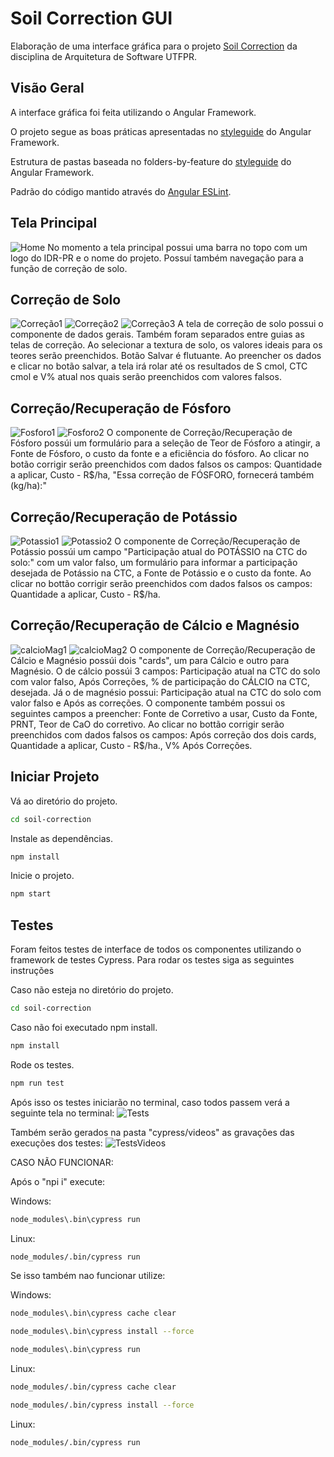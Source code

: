 # Soil Correction GUI

Elaboração de uma interface gráfica para o projeto [Soil Correction](https://github.com/gabrielcostasilva/sa-soilcorrection) da disciplina de Arquitetura de Software UTFPR.

## Visão Geral

A interface gráfica foi feita utilizando o Angular Framework.

O projeto segue as boas práticas apresentadas no [styleguide](https://angular.io/guide/styleguide) do Angular Framework.

Estrutura de pastas baseada no folders-by-feature do [styleguide](https://angular.io/guide/styleguide#folders-by-feature-structure) do Angular Framework.

Padrão do código mantido através do [Angular ESLint](https://github.com/angular-eslint/angular-eslint).

## Tela Principal

![Home](pics/home.PNG)
No momento a tela principal possui uma barra no topo com um logo do IDR-PR e o nome do projeto. Possuí também navegação para a função de correção de solo.

## Correção de Solo

![Correção1](pics/correcao.PNG)
![Correção2](pics/correcao2.PNG)
![Correção3](pics/correcao3.PNG)
A tela de correção de solo possui o componente de dados gerais. Também foram separados entre guias as telas de correção.
Ao selecionar a textura de solo, os valores ideais para os teores serão preenchidos.
Botão Salvar é flutuante.
Ao preencher os dados e clicar no botão salvar, a tela irá rolar até os resultados de S cmol, CTC cmol e V% atual nos quais serão preenchidos com valores falsos.

## Correção/Recuperação de Fósforo

![Fosforo1](pics/fosforo.PNG)
![Fosforo2](pics/fosforo2.PNG)
O componente de Correção/Recuperação de Fósforo possúi um formulário para a seleção de Teor de Fósforo a atingir, a Fonte de Fósforo, o custo da fonte e a eficiência do fósforo.
Ao clicar no botão corrigir serão preenchidos com dados falsos os campos: Quantidade a aplicar, Custo - R$/ha, "Essa correção de FÓSFORO, fornecerá também (kg/ha):"

## Correção/Recuperação de Potássio

![Potassio1](pics/potassio.PNG)
![Potassio2](pics/potassio2.PNG)
O componente de Correção/Recuperação de Potássio possúi um campo "Participação atual do POTÁSSIO na CTC do solo:" com um valor falso, um formulário para informar a participação desejada de Potássio na CTC, a Fonte de Potássio e o custo da fonte.
Ao clicar no bottão corrigir serão preenchidos com dados falsos os campos: Quantidade a aplicar, Custo - R$/ha.

## Correção/Recuperação de Cálcio e Magnésio

![calcioMag1](pics/calcioMag.PNG)
![calcioMag2](pics/calcioMag2.PNG)
O componente de Correção/Recuperação de Cálcio e Magnésio possúi dois "cards", um para Cálcio e outro para Magnésio. O de cálcio possúi 3 campos: Participação atual na CTC do solo com valor falso, Após Correções, % de participação do CÁLCIO na CTC, desejada. Já o de magnésio possui: Participação atual na CTC do solo com valor falso e Após as correções.
O componente também possui os seguintes campos a preencher: Fonte de Corretivo a usar, Custo da Fonte, PRNT, Teor de CaO do corretivo.
Ao clicar no bottão corrigir serão preenchidos com dados falsos os campos: Após correção dos dois cards, Quantidade a aplicar, Custo - R$/ha., V% Após Correções.

## Iniciar Projeto

Vá ao diretório do projeto.

```bash
cd soil-correction
```

Instale as dependências.

```bash
npm install
```

Inicie o projeto.

```bash
npm start
```

## Testes

Foram feitos testes de interface de todos os componentes utilizando o framework de testes Cypress.
Para rodar os testes siga as seguintes instruções

Caso não esteja no diretório do projeto.

```bash
cd soil-correction
```

Caso não foi executado npm install.

```bash
npm install
```

Rode os testes.

```bash
npm run test
```

Após isso os testes iniciarão no terminal, caso todos passem verá a seguinte tela no terminal:
![Tests](pics/tests.PNG)

Também serão gerados na pasta "cypress/videos" as gravações das execuções dos testes:
![TestsVideos](pics/testsVideos.PNG)

CASO NÃO FUNCIONAR:

Após o "npi i" execute:

Windows:

```bash
node_modules\.bin\cypress run
```

Linux:

```bash
node_modules/.bin/cypress run
```

Se isso também nao funcionar utilize:

Windows:

```bash
node_modules\.bin\cypress cache clear
```

```bash
node_modules\.bin\cypress install --force
```

```bash
node_modules\.bin\cypress run
```

Linux:

```bash
node_modules/.bin/cypress cache clear
```

```bash
node_modules/.bin/cypress install --force
```

Linux:

```bash
node_modules/.bin/cypress run
```
